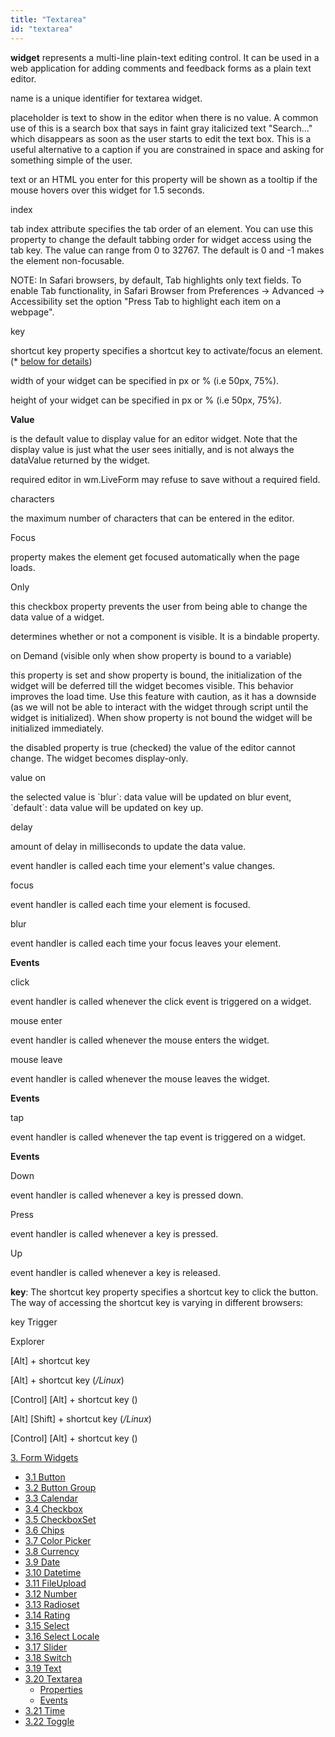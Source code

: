 ```yaml
---
title: "Textarea"
id: "textarea"
---
```


**widget** represents a multi-line plain-text editing control. It can be used in a web application for adding comments and feedback forms as a plain text editor.

name is a unique identifier for textarea widget.

placeholder is text to show in the editor when there is no value. A common use of this is a search box that says in faint gray italicized text "Search..." which disappears as soon as the user starts to edit the text box. This is a useful alternative to a caption if you are constrained in space and asking for something simple of the user.

text or an HTML you enter for this property will be shown as a tooltip if the mouse hovers over this widget for 1.5 seconds.

index

tab index attribute specifies the tab order of an element. You can use this property to change the default tabbing order for widget access using the tab key. The value can range from 0 to 32767. The default is 0 and -1 makes the element non-focusable.

NOTE: In Safari browsers, by default, Tab highlights only text fields. To enable Tab functionality, in Safari Browser from Preferences -> Advanced -> Accessibility set the option "Press Tab to highlight each item on a webpage".

key

shortcut key property specifies a shortcut key to activate/focus an element. (\* [below for details](#shortcut))

width of your widget can be specified in px or % (i.e 50px, 75%).

height of your widget can be specified in px or % (i.e 50px, 75%).

**Value**

is the default value to display value for an editor widget. Note that the display value is just what the user sees initially, and is not always the dataValue returned by the widget.

required editor in wm.LiveForm may refuse to save without a required field.

characters

the maximum number of characters that can be entered in the editor.

Focus

property makes the element get focused automatically when the page loads.

Only

this checkbox property prevents the user from being able to change the data value of a widget.

determines whether or not a component is visible. It is a bindable property.

on Demand (visible only when show property is bound to a variable)

this property is set and show property is bound, the initialization of the widget will be deferred till the widget becomes visible. This behavior improves the load time. Use this feature with caution, as it has a downside (as we will not be able to interact with the widget through script until the widget is initialized). When show property is not bound the widget will be initialized immediately.

the disabled property is true (checked) the value of the editor cannot change. The widget becomes display-only.

value on

the selected value is \`blur\`: data value will be updated on blur event, \`default\`: data value will be updated on key up.

delay

amount of delay in milliseconds to update the data value.

event handler is called each time your element's value changes.

focus

event handler is called each time your element is focused.

blur

event handler is called each time your focus leaves your element.

**Events**

click

event handler is called whenever the click event is triggered on a widget.

mouse enter

event handler is called whenever the mouse enters the widget.

mouse leave

event handler is called whenever the mouse leaves the widget.

**Events**

tap

event handler is called whenever the tap event is triggered on a widget.

**Events**

Down

event handler is called whenever a key is pressed down.

Press

event handler is called whenever a key is pressed.

Up

event handler is called whenever a key is released.

**key**: The shortcut key property specifies a shortcut key to click the button. The way of accessing the shortcut key is varying in different browsers:

key Trigger

Explorer

\[Alt\] + shortcut key

\[Alt\] + shortcut key (_/Linux_)

\[Control\] \[Alt\] + shortcut key ()

\[Alt\] \[Shift\] + shortcut key (_/Linux_)

\[Control\] \[Alt\] + shortcut key ()

[3\. Form Widgets](/learn/app-development/widgets/widget-library/#form)

- [3.1 Button](/learn/app-development/widgets/form/button/)
- [3.2 Button Group](/learn/app-development/widgets/form/button-group/)
- [3.3 Calendar](/learn/app-development/widgets/form/calendar/)
- [3.4 Checkbox](/learn/app-development/widgets/form/checkbox/)
- [3.5 CheckboxSet](/learn/app-development/widgets/form/checkboxset/)
- [3.6 Chips](/learn/app-development/widgets/form-widgets/chips/)
- [3.7 Color Picker](/learn/app-development/widgets/form/color-picker/)
- [3.8 Currency](/learn/app-development/widgets/form/currency/)
- [3.9 Date](/learn/app-development/widgets/form-widgets/date-time-datetime/)
- [3.10 Datetime](/learn/app-development/widgets/form-widgets/date-time-datetime/)
- [3.11 FileUpload](/learn/app-development/widgets/form/file-upload/)
- [3.12 Number](/learn/app-development/widgets/form-widgets/number/)
- [3.13 Radioset](/learn/app-development/widgets/form/radioset/)
- [3.14 Rating](/learn/app-development/widgets/form/rating/)
- [3.15 Select](/learn/app-development/widgets/form/select/)
- [3.16 Select Locale](/learn/app-development/widgets/form/select-locale/)
- [3.17 Slider](/learn/app-development/widgets/form/slider/)
- [3.18 Switch](/learn/app-development/widgets/form/switch/)
- [3.19 Text](/learn/app-development/widgets/form/text/)
- [3.20 Textarea](#)
    - [Properties](#properties)
    - [Events](#events)
- [3.21 Time](/learn/app-development/widgets/form-widgets/date-time-datetime/)
- [3.22 Toggle](/learn/app-development/widgets/form/toggle/)
